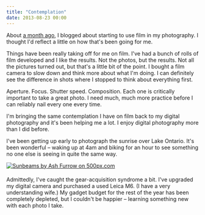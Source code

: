 ```yaml
---
title: "Contemplation"
date: 2013-08-23 00:00
---
```


<p>About <a href="http://ashfurrow.com/blog/film">a month ago</a>, I blogged about starting to use film in my photography. I thought I'd reflect a little on how that's been going for me. </p>

<p>Things have been really taking off for me on film. I've had a bunch of rolls of film developed and I like the results. Not the photos, but the results. Not all the pictures turned out, but that's a little bit of the point. I bought a film camera to slow down and think more about what I'm doing. I can definitely see the difference in shots where I stopped to think about everything first. </p>

<p>Aperture. Focus. Shutter speed. Composition. Each one is critically important to take a great photo. I need much, much more practice before I can reliably nail every one every time. </p>

<p>I'm bringing the same contemplation I have on film back to my digital photography and it's been helping me a lot. I enjoy digital photography more than I did before.</p>

<p>I've been getting up early to photograph the sunrise over Lake Ontario. It's been wonderful – waking up at 4am and biking for an hour to see something no one else is seeing in quite the same way. </p>

<a href="http://500px.com/photo/43453186">
<img src="http://pcdn.500px.net/43453186/83d81bf6788364ebcfa7416494ce8c85d11de6b3/4.jpg" alt="Sunbeams by Ash Furrow on 500px.com" border="0" style="margin: 0 0 5px 0;">
</a>

<p>Admittedly, I've caught the gear-acquisition syndrome a bit. I've upgraded my digital camera and purchased a used Leica M6. (I have a very understanding wife.) My gadget budget for the rest of the year has been completely depleted, but I couldn't be happier – learning something new with each photo I take. </p>

<!-- more -->

